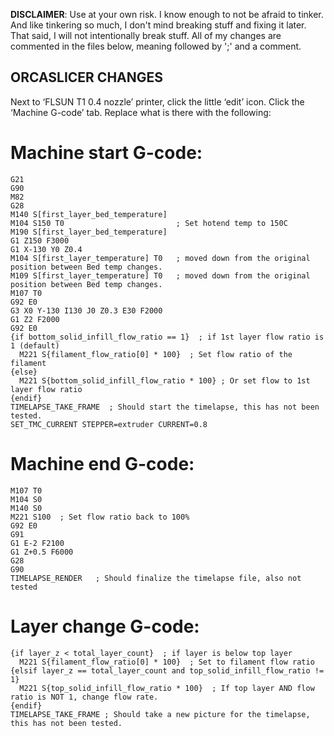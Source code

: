 **DISCLAIMER**: Use at your own risk. I know enough to not be afraid to tinker. And like tinkering so much, I don't mind breaking stuff and fixing it later. That said, I will not intentionally break stuff. All of my changes are commented in the files below, meaning followed by ';' and a comment.


## **ORCASLICER CHANGES**

Next to ‘FLSUN T1 0.4 nozzle’ printer, click the little ‘edit’ icon. Click the ‘Machine G-code’ tab.  Replace what is there with the following:
 

# **Machine start G-code:**
```
G21
G90
M82
G28
M140 S[first_layer_bed_temperature]
M104 S150 T0                         ; Set hotend temp to 150C
M190 S[first_layer_bed_temperature]
G1 Z150 F3000
G1 X-130 Y0 Z0.4
M104 S[first_layer_temperature] T0   ; moved down from the original position between Bed temp changes.
M109 S[first_layer_temperature] T0   ; moved down from the original position between Bed temp changes.
M107 T0
G92 E0
G3 X0 Y-130 I130 J0 Z0.3 E30 F2000
G1 Z2 F2000
G92 E0
{if bottom_solid_infill_flow_ratio == 1}  ; if 1st layer flow ratio is 1 (default)
  M221 S{filament_flow_ratio[0] * 100}  ; Set flow ratio of the filament
{else}
  M221 S{bottom_solid_infill_flow_ratio * 100} ; Or set flow to 1st layer flow ratio
{endif}
TIMELAPSE_TAKE_FRAME  ; Should start the timelapse, this has not been tested.
SET_TMC_CURRENT STEPPER=extruder CURRENT=0.8
```

# **Machine end G-code:**
```
M107 T0
M104 S0
M140 S0
M221 S100  ; Set flow ratio back to 100%
G92 E0
G91
G1 E-2 F2100
G1 Z+0.5 F6000
G28
G90
TIMELAPSE_RENDER   ; Should finalize the timelapse file, also not tested
```
 

# **Layer change G-code:**
```
{if layer_z < total_layer_count}  ; if layer is below top layer
  M221 S{filament_flow_ratio[0] * 100}  ; Set to filament flow ratio
{elsif layer_z == total_layer_count and top_solid_infill_flow_ratio != 1}
  M221 S{top_solid_infill_flow_ratio * 100}  ; If top layer AND flow ratio is NOT 1, change flow rate.
{endif}
TIMELAPSE_TAKE_FRAME ; Should take a new picture for the timelapse, this has not been tested.
```
